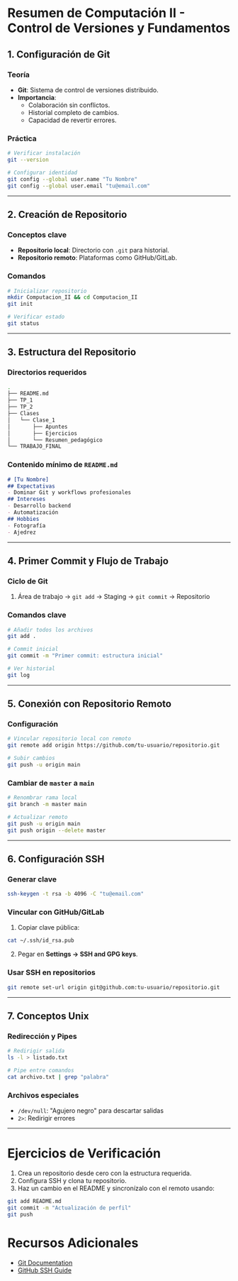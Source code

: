 # Resumen de Computación II - Control de Versiones y Fundamentos

## 1. Configuración de Git
### Teoría
- **Git**: Sistema de control de versiones distribuido.
- **Importancia**: 
  - Colaboración sin conflictos.
  - Historial completo de cambios.
  - Capacidad de revertir errores.

### Práctica
```bash
# Verificar instalación
git --version

# Configurar identidad
git config --global user.name "Tu Nombre"
git config --global user.email "tu@email.com"
```

---

## 2. Creación de Repositorio
### Conceptos clave
- **Repositorio local**: Directorio con `.git` para historial.
- **Repositorio remoto**: Plataformas como GitHub/GitLab.

### Comandos
```bash
# Inicializar repositorio
mkdir Computacion_II && cd Computacion_II
git init

# Verificar estado
git status
```

---

## 3. Estructura del Repositorio
### Directorios requeridos
```bash
.
├── README.md
├── TP_1
├── TP_2
├── Clases
│   └── Clase_1
│       ├── Apuntes
│       ├── Ejercicios
│       └── Resumen_pedagógico
└── TRABAJO_FINAL
```

### Contenido mínimo de `README.md`
```markdown
# [Tu Nombre]
## Expectativas
- Dominar Git y workflows profesionales
## Intereses
- Desarrollo backend
- Automatización
## Hobbies
- Fotografía
- Ajedrez
```

---

## 4. Primer Commit y Flujo de Trabajo
### Ciclo de Git
1. Área de trabajo → `git add` → Staging → `git commit` → Repositorio

### Comandos clave
```bash
# Añadir todos los archivos
git add .

# Commit inicial
git commit -m "Primer commit: estructura inicial"

# Ver historial
git log
```

---

## 5. Conexión con Repositorio Remoto
### Configuración
```bash
# Vincular repositorio local con remoto
git remote add origin https://github.com/tu-usuario/repositorio.git

# Subir cambios
git push -u origin main
```

### Cambiar de `master` a `main`
```bash
# Renombrar rama local
git branch -m master main

# Actualizar remoto
git push -u origin main
git push origin --delete master
```

---

## 6. Configuración SSH
### Generar clave
```bash
ssh-keygen -t rsa -b 4096 -C "tu@email.com"
```

### Vincular con GitHub/GitLab
1. Copiar clave pública:
```bash
cat ~/.ssh/id_rsa.pub
```
2. Pegar en **Settings → SSH and GPG keys**.

### Usar SSH en repositorios
```bash
git remote set-url origin git@github.com:tu-usuario/repositorio.git
```

---

## 7. Conceptos Unix
### Redirección y Pipes
```bash
# Redirigir salida
ls -l > listado.txt

# Pipe entre comandos
cat archivo.txt | grep "palabra"
```

### Archivos especiales
- `/dev/null`: "Agujero negro" para descartar salidas
- `2>`: Redirigir errores

---

# Ejercicios de Verificación
1. Crea un repositorio desde cero con la estructura requerida.
2. Configura SSH y clona tu repositorio.
3. Haz un cambio en el README y sincronízalo con el remoto usando:
```bash
git add README.md
git commit -m "Actualización de perfil"
git push
```

# Recursos Adicionales
- [Git Documentation](https://git-scm.com/doc)
- [GitHub SSH Guide](https://docs.github.com/es/authentication/connecting-to-github-with-ssh)

